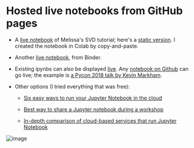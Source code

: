 # Hosted live notebooks from GitHub pages

- A [live notebook](https://colab.research.google.com/github/bjnath/numpy_ipynb/blob/master/tutorial-svd_gh.ipynb) of Melissa's SVD tutorial; here's a 
 [static version](https://github.com/bjnath/numpy_ipynb/blob/master/tutorial-svd_gh.ipynb). I created the notebook in Colab by copy-and-paste.
 
- Another [live notebook](https://mybinder.org/v2/gh/bjnath/numpy_ipynb/master?filepath=tutorial-svd_gh.ipyn), from Binder.

- Existing ipynbs can also be displayed 
[live](https://colab.research.google.com/github/justmarkham/pycon-2018-tutorial/blob/master/tutorial.ipynb).
Any [notebook on Github](https://colab.research.google.com/github/googlecolab/colabtools/blob/master/notebooks/colab-github-demo.ipynb) can go live; the example is 
[a Pycon 2018 talk by Kevin Markham](https://github.com/justmarkham/pycon-2018-tutorial/blob/master/tutorial.ipynb).

- Other options (I tried everything that was free):
  - [Six easy ways to run your Jupyter Notebook in the cloud](https://www.dataschool.io/cloud-services-for-jupyter-notebook/)

  - [Best way to share a Jupyter notebook during a workshop](https://www.reddit.com/r/Python/comments/9107qu/best_way_to_share_a_jupyter_notebook_during_a/)

  - [In-depth comparison of cloud-based services that run Jupyter Notebook](https://discourse.jupyter.org/t/in-depth-comparison-of-cloud-based-services-that-run-jupyter-notebook/460/1)

![image](https://user-images.githubusercontent.com/6691888/83967722-0e7d3680-a892-11ea-83f7-0a3ef2c11ca6.png)
